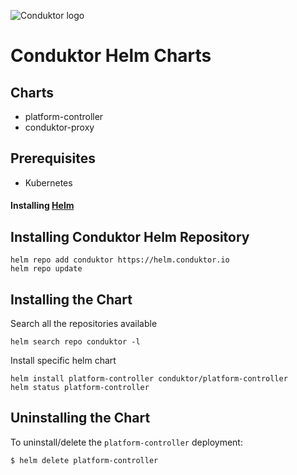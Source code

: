 ![Conduktor logo](https://avatars.githubusercontent.com/u/60062294?s=200&v=4)
# Conduktor Helm Charts

## Charts

- platform-controller
- conduktor-proxy

## Prerequisites

- Kubernetes

#### Installing [Helm](https://helm.sh/docs/intro/install/)

## Installing Conduktor Helm Repository

```
helm repo add conduktor https://helm.conduktor.io
helm repo update
```

## Installing the Chart

Search all the repositories available
```
helm search repo conduktor -l
```

Install specific helm chart

```
helm install platform-controller conduktor/platform-controller
helm status platform-controller
```

## Uninstalling the Chart

To uninstall/delete the `platform-controller` deployment:

```
$ helm delete platform-controller
```